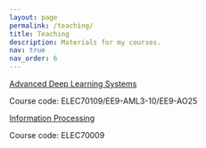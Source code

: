 ```yaml
---
layout: page
permalink: /teaching/
title: Teaching
description: Materials for my courses.
nav: true
nav_order: 6
---
```


[Advanced Deep Learning Systems](/teaching/adls)

Course code: ELEC70109/EE9-AML3-10/EE9-AO25


[Information Processing](/teaching/info_eng)

Course code: ELEC70009